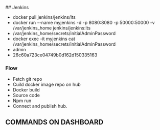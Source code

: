  ## Jenkins

-  docker pull jenkins/jenkins/lts
-  docker run --name myjenkins -d -p 8080:8080 -p 50000:50000 -v /var/jenkins_home jenkins/jenkins:lts
-  /var/jenkins_home/secrets/initialAdminPassword
-  docker exec -it myjenkins cat /var/jenkins_home/secrets/initialAdminPassword
- admin
- 26c60a723ce04749b0d162d150335163


### Flow

- Fetch git repo
- Cuild docker image repo on hub
- Docker build
- Source code 
- Npm run
- Connect and publish hub.

## COMMANDS ON DASHBOARD


